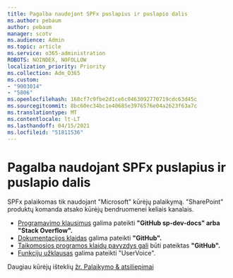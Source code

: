 ```yaml
---
title: Pagalba naudojant SPFx puslapius ir puslapio dalis
ms.author: pebaum
author: pebaum
manager: scotv
ms.audience: Admin
ms.topic: article
ms.service: o365-administration
ROBOTS: NOINDEX, NOFOLLOW
localization_priority: Priority
ms.collection: Adm_O365
ms.custom:
- "9003014"
- "5806"
ms.openlocfilehash: 168cf7c9fbe2d1ce6c0463092770719cdc63d45c
ms.sourcegitcommit: 8bc60ec34bc1e40685e3976576e04a2623f63a7c
ms.translationtype: MT
ms.contentlocale: lt-LT
ms.lasthandoff: 04/15/2021
ms.locfileid: "51811536"
---
```

# <a name="help-with-spfx-pages-and-web-parts"></a>Pagalba naudojant SPFx puslapius ir puslapio dalis

SPFx palaikomas tik naudojant "Microsoft" kūrėjų palaikymą. "SharePoint" produktų komanda atsako kūrėjų bendruomenei keliais kanalais.

- [Programavimo klausimus](https://docs.microsoft.com/sharepoint/dev/support-feedback#programming-questions) galima pateikti **"GitHub sp-dev-docs" arba** **"Stack Overflow".**
- [Dokumentacijos klaidas](https://docs.microsoft.com/sharepoint/dev/support-feedback#documentation-bugs) galima pateikti **"GitHub".**
- [Taikomosios programos klaidų pavyzdys gali](https://docs.microsoft.com/sharepoint/dev/support-feedback#sample-application-bugs) būti pateiktas **"GitHub".**
- [Funkcijų užklausas](https://docs.microsoft.com/sharepoint/dev/support-feedback#feature-requests)  galima pateikti "UserVoice".

Daugiau kūrėjų išteklių  [žr. Palaikymo & atsiliepimai](https://docs.microsoft.com/sharepoint/dev/support-feedback)
